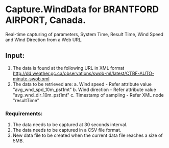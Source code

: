 # Capture.WindData for BRANTFORD AIRPORT, Canada.
Real-time capturing of parameters, System Time, Result Time, Wind Speed and Wind Direction from a Web URL.

## Input:
1. The data is found at the following URL in XML format  http://dd.weather.gc.ca/observations/swob-ml/latest/CTBF-AUTO-minute-swob.xml
2. The data to be retrieved are: 
     a. Wind speed - Refer attribute value "avg_wnd_spd_10m_pst1mt" 
     b. Wind direction - Refer attribute value "avg_wnd_dir_10m_pst1mt" 
     c. Timestamp of sampling - Refer XML node "resultTime"

### Requirements:
1. The data needs to be captured at 30 seconds interval.
2. The data needs to be captured in a CSV file format.
3. New data file to be created when the current data file reaches a size of 5MB. 
